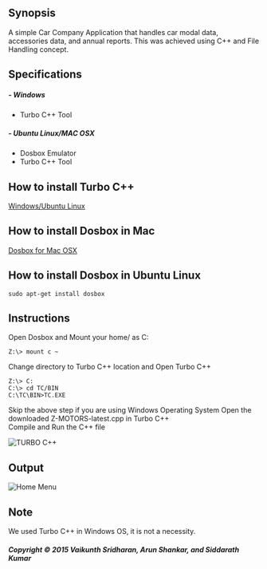 ## Synopsis
A simple Car Company Application that handles car modal data, accessories data, and annual reports. This was achieved using C++ and File Handling concept. 
## Specifications 
##### - Windows  
* Turbo C++ Tool
##### - Ubuntu Linux/MAC OSX
* Dosbox Emulator
* Turbo C++ Tool
## How to install Turbo C++ 
 [Windows/Ubuntu Linux](http://bharatflake.blogspot.com/2012/07/how-to-instal-turbo-c-in-ubuntu.html)
## How to install Dosbox in Mac
[Dosbox for Mac OSX](http://www.dosbox.com/wiki/DOSBox_and_Mac_OS_X)
## How to install Dosbox in Ubuntu Linux
~~~~
sudo apt-get install dosbox
~~~~
## Instructions
Open Dosbox and Mount your home/<username> as C: 

~~~~
Z:\> mount c ~
~~~~
Change directory to Turbo C++ location and Open Turbo C++ 

~~~~
Z:\> C: 
C:\> cd TC/BIN
C:\TC\BIN>TC.EXE
~~~~
Skip the above step if you are using Windows Operating System
Open the downloaded Z-MOTORS-latest.cpp in Turbo C++  
Compile and Run the C++ file 

![TURBO C++](https://bytebucket.org/vaikunthsridharan/car-company-information-system/raw/96ead153043b8b3b839db1e4f0ac5942c0bc0d4f/images/TURBOC.png?token=553a49b2c4bf5ff326ff1f1912c514a6f43d3e32)

## Output
![Home Menu](https://bytebucket.org/vaikunthsridharan/car-company-information-system/raw/96ead153043b8b3b839db1e4f0ac5942c0bc0d4f/images/menu.png?token=7a91e15b6575ddb545998bfa0214bae2ca1fd591)

## Note 
We used Turbo C++ in Windows OS, it is not a necessity. 

##### Copyright © 2015 Vaikunth Sridharan, Arun Shankar, and Siddarath Kumar